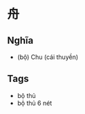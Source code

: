 # 舟

## Nghĩa
* (bộ) Chu (cái thuyền)

## Tags
* bộ thủ
* bộ thủ 6 nét

<script>window.HANZI_FIELD='舟';</script>

